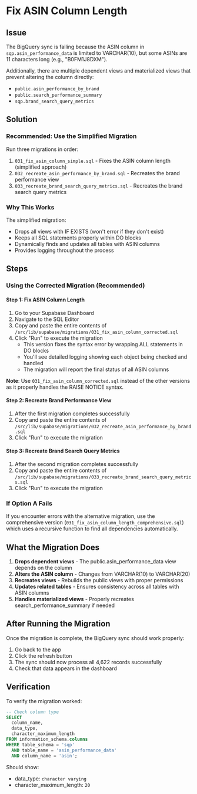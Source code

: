 # Fix ASIN Column Length

## Issue
The BigQuery sync is failing because the ASIN column in `sqp.asin_performance_data` is limited to VARCHAR(10), but some ASINs are 11 characters long (e.g., "B0FM1J8DXM").

Additionally, there are multiple dependent views and materialized views that prevent altering the column directly:
- `public.asin_performance_by_brand` 
- `public.search_performance_summary`
- `sqp.brand_search_query_metrics`

## Solution

### Recommended: Use the Simplified Migration
Run three migrations in order:
1. `031_fix_asin_column_simple.sql` - Fixes the ASIN column length (simplified approach)
2. `032_recreate_asin_performance_by_brand.sql` - Recreates the brand performance view
3. `033_recreate_brand_search_query_metrics.sql` - Recreates the brand search query metrics

### Why This Works
The simplified migration:
- Drops all views with IF EXISTS (won't error if they don't exist)
- Keeps all SQL statements properly within DO blocks
- Dynamically finds and updates all tables with ASIN columns
- Provides logging throughout the process

## Steps

### Using the Corrected Migration (Recommended)

#### Step 1: Fix ASIN Column Length
1. Go to your Supabase Dashboard
2. Navigate to the SQL Editor
3. Copy and paste the entire contents of `/src/lib/supabase/migrations/031_fix_asin_column_corrected.sql`
4. Click "Run" to execute the migration
   - This version fixes the syntax error by wrapping ALL statements in DO blocks
   - You'll see detailed logging showing each object being checked and handled
   - The migration will report the final status of all ASIN columns

**Note**: Use `031_fix_asin_column_corrected.sql` instead of the other versions as it properly handles the RAISE NOTICE syntax.

#### Step 2: Recreate Brand Performance View
1. After the first migration completes successfully
2. Copy and paste the entire contents of `/src/lib/supabase/migrations/032_recreate_asin_performance_by_brand.sql`
3. Click "Run" to execute the migration

#### Step 3: Recreate Brand Search Query Metrics
1. After the second migration completes successfully
2. Copy and paste the entire contents of `/src/lib/supabase/migrations/033_recreate_brand_search_query_metrics.sql`
3. Click "Run" to execute the migration

### If Option A Fails

If you encounter errors with the alternative migration, use the comprehensive version (`031_fix_asin_column_length_comprehensive.sql`) which uses a recursive function to find all dependencies automatically.

## What the Migration Does

1. **Drops dependent views** - The public.asin_performance_data view depends on the column
2. **Alters the ASIN column** - Changes from VARCHAR(10) to VARCHAR(20)
3. **Recreates views** - Rebuilds the public views with proper permissions
4. **Updates related tables** - Ensures consistency across all tables with ASIN columns
5. **Handles materialized views** - Properly recreates search_performance_summary if needed

## After Running the Migration

Once the migration is complete, the BigQuery sync should work properly:

1. Go back to the app
2. Click the refresh button
3. The sync should now process all 4,622 records successfully
4. Check that data appears in the dashboard

## Verification

To verify the migration worked:

```sql
-- Check column type
SELECT 
  column_name, 
  data_type, 
  character_maximum_length
FROM information_schema.columns
WHERE table_schema = 'sqp' 
  AND table_name = 'asin_performance_data'
  AND column_name = 'asin';
```

Should show:
- data_type: `character varying`
- character_maximum_length: `20`